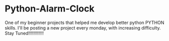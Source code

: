 # Python-Alarm-Clock
One of my beginner projects that helped me develop better python PYTHON skills.
I'll be posting a new project every monday, with increasing difficulty.
Stay Tuned!!!!!!!!!!!!
